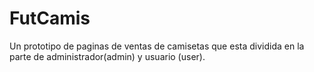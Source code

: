 # FutCamis
Un prototipo de paginas de ventas de camisetas que esta dividida en la parte de administrador(admin) y usuario (user).
